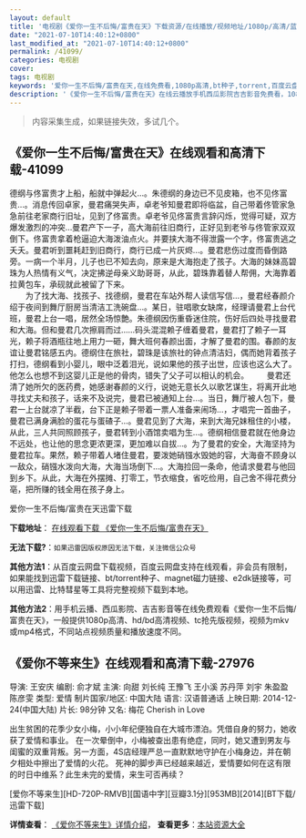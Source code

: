 ```yaml
---
layout: default
title: '电视剧《爱你一生不后悔/富贵在天》下载资源/在线播放/视频地址/1080p/高清/蓝光'
date: "2021-07-10T14:40:12+0800"
last_modified_at: "2021-07-10T14:40:12+0800"
permalink: /41099/
categories: 电视剧
cover:
tags: 电视剧
keywords: '爱你一生不后悔/富贵在天,在线免费看,1080p高清,bt种子,torrent,百度云盘,magnet,磁力链,迅雷下载资源'
description: '《爱你一生不后悔/富贵在天》在线云播放手机西瓜影院吉吉影音免费看，1080p高清bd/hd未删减完整版和tc抢先枪版，mkv/mp4格式，附带bt/torrent种子、magnet/磁力链、百度云盘、网盘资源迅雷下载链接'
---
```


>内容采集生成，如果链接失效，多试几个。


## 《爱你一生不后悔/富贵在天》在线观看和高清下载-41099

德纲与佟富贵才上船，船就中弹起火…。朱德纲的身边已不见皮箱，也不见佟富贵&hellip;。消息传回卓家，曼君痛哭失声，卓老爷知曼君即将临盆，自己带着佟管家急急前往老家商行旧址，见到了佟富贵。卓老爷见佟富贵言辞闪烁，觉得可疑，双方爆发激烈的冲突…曼君产下一子，高大海前往旧商行，正好见到老爷与佟管家双双倒下。佟富贵拿着枪逼迫大海泼油点火。并要挟大海不得泄露一个字，佟富贵逃之夭夭。曼君听到噩耗赶到旧商行，商行已成一片灰烬&hellip;。曼君悲伤过度而昏倒路旁。一病一个半月，儿子也已不知去向，原来是大海抱走了孩子。大海的妹妹高碧珠为人热情有义气，决定拂逆母亲义助哥哥，从此，碧珠靠着替人帮佣，大海靠着拉黄包车，承砚就此被留了下来。<br />　　为了找大海、找孩子、找德纲，曼君在车站外帮人读信写信&hellip;，曼君经春颜介绍于夜间到舞厅厨房当清洁工洗碗盘&hellip;。某日，驻唱歌女缺席，经理请曼君上台代班，曼君上台一唱，居然全场惊艶。朱德纲因伤重昏迷住院，伤好后四处寻找曼君和大海。但和曼君几次擦肩而过……码头混混赖子缠着曼君，曼君打了赖子一耳光，赖子将酒瓶往地上用力一砸，舞大班何春颜出面，才解了曼君的围。春颜的友谊让曼君铭感五内。德纲住在旅社，碧珠是该旅社的钟点清洁妇，偶而她背着孩子打扫，德纲看到小婴儿，眼中泛着泪光，说如果他的孩子出世，应该也这么大了。他怎么也想不到这婴儿正是他的骨肉，错失了父子可以相认的机会。 　　曼君还清了她所欠的医药费，她感谢春颜的义行，说她无意长久以歌艺谋生，将离开此地寻找丈夫和孩子，话来不及说完，曼君已被通知上台…。当日，舞厅被人包下，曼君一上台就凉了半截，台下正是赖子带着一票人准备来闹场&hellip;，才唱完一首曲子，曼君已满身满脸的蛋花与蛋碴子…。曼君见到了大海，来到大海兄妹租住的小楼，从此，三人共同照顾孩子，曼君转到小酒馆卖唱为生…。德纲相信曼君就在他身边不远处，也让他的思念更浓更深，更加难以自拔&hellip;。为了曼君的安全，大海坚持为曼君拉车。果然，赖子带着人堵住曼君，要泼她硝镪水毁她的容，大海奋不顾身以一敌众，硝镪水泼向大海，大海当场倒下…。大海捡回一条命，他请求曼君与他回到乡下。从此，大海在外摆摊、打零工，节衣缩食，省吃俭用，自己舍不得花费分亳，把所赚的钱全用在孩子身上。


爱你一生不后悔/富贵在天迅雷下载

**下载地址**： [在线观看下载 《爱你一生不后悔/富贵在天》](https://www.993dy.com//vod-detail-id-11222.html) 


**无法下载?**：`如果迅雷因版权原因无法下载，关注微信公众号 `

**其他方法1**：从百度云网盘下载视频，百度云网盘支持在线观看，非会员有限制，如果能找到迅雷下载链接、bt/torrent种子、magnet磁力链接、e2dk链接等，可以用迅雷、比特彗星等工具将完整视频下载到本地。

**其他方法2**：用手机云播、西瓜影院、吉吉影音等在线免费观看《爱你一生不后悔/富贵在天》，一般提供1080p高清、hd/bd高清视频、tc抢先版视频，视频为mkv或mp4格式，不同站点视频质量和播放速度不同。


## 《爱你不等来生》在线观看和高清下载-27976

导演: 王安庆 编剧: 俞才斌 主演: 向甜 刘长纯 王豫飞 王小溪 苏丹萍 刘宇 朱盈盈 陈彦雯 类型: 爱情 制片国家/地区: 中国大陆 语言: 汉语普通话 上映日期: 2014-12-24(中国大陆) 片长: 98分钟 又名: 梅花 Cherish in Love

出生贫困的花季少女小梅，小小年纪便独自在大城市漂泊。凭借自身的努力，她收获了爱情和事业。 在一次晕倒中，小梅被查出患有绝症，同时，她又遭到男友与闺蜜的双重背叛。另一方面，4S店经理严总一直默默地守护在小梅身边，并在朝夕相处中擦出了爱情的火花。 死神的脚步声已经越来越近，爱情要如何在这有限的时日中维系？此生未完的爱情，来生可否再续？


[爱你不等来生][HD-720P-RMVB][国语中字][豆瓣3.1分][953MB][2014][BT下载/迅雷下载]

**详情查看**： [《爱你不等来生》详情介绍](/movie/27976/)， **查看更多**：[本站资源大全](/movie/t/all/)

